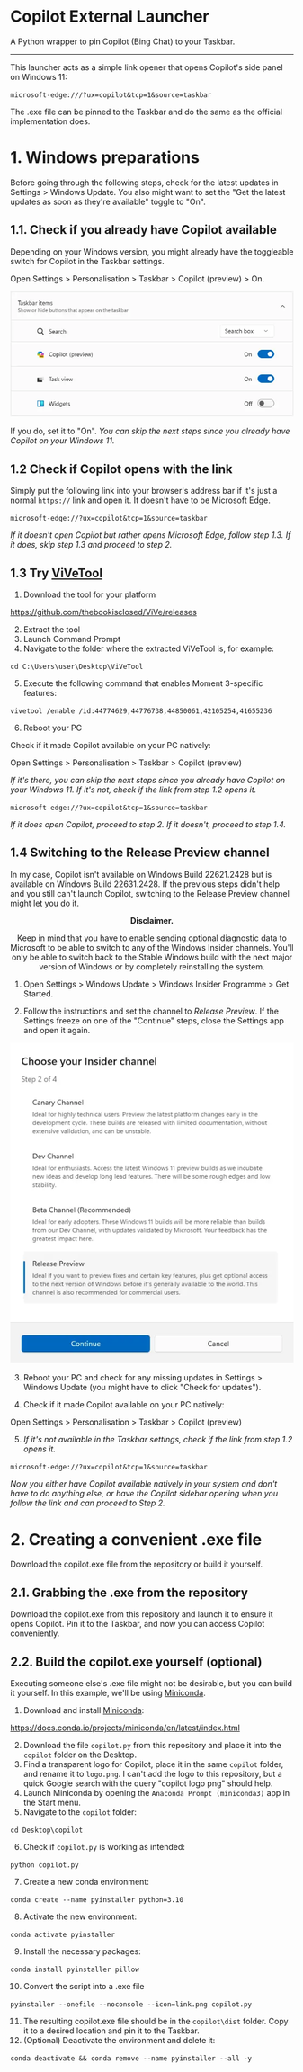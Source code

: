 # Copilot External Launcher
A Python wrapper to pin Copilot (Bing Chat) to your Taskbar.

---

This launcher acts as a simple link opener that opens Copilot's side panel on Windows 11:

`microsoft-edge:///?ux=copilot&tcp=1&source=taskbar`

The .exe file can be pinned to the Taskbar and do the same as the official implementation does.

# 1. Windows preparations

Before going through the following steps, check for the latest updates in Settings > Windows Update. You also might want to set the "Get the latest updates as soon as they're available" toggle to "On".

## 1.1. Check if you already have Copilot available

Depending on your Windows version, you might already have the toggleable switch for Copilot in the Taskbar settings.

Open Settings > Personalisation > Taskbar > Copilot (preview) > On.

![Taskbar items](images/taskbar-settings.webp?raw=true "Taskbar items")

If you do, set it to "On". *You can skip the next steps since you already have Copilot on your Windows 11.*

## 1.2 Check if Copilot opens with the link

Simply put the following link into your browser's address bar if it's just a normal `https://` link and open it. It doesn't have to be Microsoft Edge.

`microsoft-edge://?ux=copilot&tcp=1&source=taskbar`

*If it doesn't open Copilot but rather opens Microsoft Edge, follow step 1.3. If it does, skip step 1.3 and proceed to step 2.*

## 1.3 Try [ViVeTool](https://github.com/thebookisclosed/ViVe/releases)

1. Download the tool for your platform

https://github.com/thebookisclosed/ViVe/releases

2. Extract the tool
3. Launch Command Prompt
4. Navigate to the folder where the extracted ViVeTool is, for example:

`cd C:\Users\user\Desktop\ViVeTool`

5. Execute the following command that enables Moment 3-specific features:

`vivetool /enable /id:44774629,44776738,44850061,42105254,41655236`

6. Reboot your PC

Check if it made Copilot available on your PC natively:

Open Settings > Personalisation > Taskbar > Copilot (preview)

*If it's there, you can skip the next steps since you already have Copilot on your Windows 11. If it's not, check if the link from step 1.2 opens it.*

`microsoft-edge://?ux=copilot&tcp=1&source=taskbar`

*If it does open Copilot, proceed to step 2. If it doesn't, proceed to step 1.4.*

## 1.4 Switching to the Release Preview channel

In my case, Copilot isn't available on Windows Build 22621.2428 but is available on Windows Build 22631.2428. If the previous steps didn't help and you still can't launch Copilot, switching to the Release Preview channel might let you do it.

<p align="center"><b>Disclaimer.</b></p><p align="center">Keep in mind that you have to enable sending optional diagnostic data to Microsoft to be able to switch to any of the Windows Insider channels. You'll only be able to switch back to the Stable Windows build with the next major version of Windows or by completely reinstalling the system.</p>

1. Open Settings > Windows Update > Windows Insider Programme > Get Started.

2. Follow the instructions and set the channel to *Release Preview*. If the Settings freeze on one of the "Continue" steps, close the Settings app and open it again.

![Release Preview](images/release-preview.webp?raw=true "Release Preview")

3. Reboot your PC and check for any missing updates in Settings > Windows Update (you might have to click "Check for updates").

4. Check if it made Copilot available on your PC natively:

Open Settings > Personalisation > Taskbar > Copilot (preview)

5. *If it's not available in the Taskbar settings, check if the link from step 1.2 opens it.*

`microsoft-edge://?ux=copilot&tcp=1&source=taskbar`

*Now you either have Copilot available natively in your system and don't have to do anything else, or have the Copilot sidebar opening when you follow the link and can proceed to Step 2.*

# 2. Creating a convenient .exe file

Download the copilot.exe file from the repository or build it yourself.

## 2.1. Grabbing the .exe from the repository

Download the copilot.exe from this repository and launch it to ensure it opens Copilot. Pin it to the Taskbar, and now you can access Copilot conveniently.

## 2.2. Build the copilot.exe yourself (optional)

Executing someone else's .exe file might not be desirable, but you can build it yourself. In this example, we'll be using [Miniconda](https://docs.conda.io/projects/miniconda/en/latest/index.html).

1. Download and install [Miniconda](https://docs.conda.io/projects/miniconda/en/latest/index.html):

https://docs.conda.io/projects/miniconda/en/latest/index.html

2. Download the file `copilot.py` from this repository and place it into the `copilot` folder on the Desktop.
3. Find a transparent logo for Copilot, place it in the same `copilot` folder, and rename it to `logo.png`. I can't add the logo to this repository, but a quick Google search with the query "copilot logo png" should help.
4. Launch Miniconda by opening the `Anaconda Prompt (miniconda3)` app in the Start menu.
5. Navigate to the `copilot` folder:

`cd Desktop\copilot`

6. Check if `copilot.py` is working as intended:

`python copilot.py`

7. Create a new conda environment:

`conda create --name pyinstaller python=3.10`

8. Activate the new environment:

`conda activate pyinstaller`

9. Install the necessary packages:

`conda install pyinstaller pillow`

10. Convert the script into a .exe file

`pyinstaller --onefile --noconsole --icon=link.png copilot.py`

11. The resulting copilot.exe file should be in the `copilot\dist` folder. Copy it to a desired location and pin it to the Taskbar.
12. (Optional) Deactivate the environment and delete it:

`conda deactivate && conda remove --name pyinstaller --all -y`
